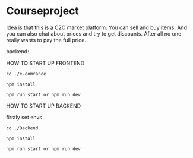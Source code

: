 # Courseproject

Idea is that this is a C2C market platform. You can sell and buy items. And you can also chat about prices and try to get discounts. After all no one really wants to pay the full price. 

backend: 

HOW TO START UP FRONTEND

```
cd ./e-comrance

npm install

npm run start or npm run dev
```

HOW TO START UP BACKEND

firstly set envs

```
cd ./Backend

npm install

npm run start or npm run dev
```

